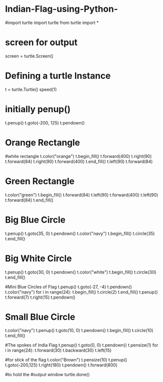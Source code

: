 # Indian-Flag-using-Python-
#import turtle
import turtle
from turtle import *

# screen for output
screen = turtle.Screen()
# Defining a turtle Instance
t = turtle.Turtle()
speed(1)

# initially penup()
t.penup()
t.goto(-200, 125)
t.pendown()
# Orange Rectangle
#white rectangle
t.color("orange")
t.begin_fill()
t.forward(400)
t.right(90)
t.forward(84)
t.right(90)
t.forward(400)
t.end_fill()
t.left(90)
t.forward(84)

# Green Rectangle
t.color("green")
t.begin_fill()
t.forward(84)
t.left(90)
t.forward(400)
t.left(90)
t.forward(84)
t.end_fill()

# Big Blue Circle
t.penup()
t.goto(35, 0)
t.pendown()
t.color("navy")
t.begin_fill()
t.circle(35)
t.end_fill()

# Big White Circle
t.penup()
t.goto(30, 0)
t.pendown()
t.color("white")
t.begin_fill()
t.circle(30)
t.end_fill()

#Mini Blue Circles of Flag
t.penup()
t.goto(-27, -4)
t.pendown()
t.color("navy")
for i in range(24):
    t.begin_fill()
    t.circle(2)
    t.end_fill()
    t.penup()
    t.forward(7)
    t.right(15)
    t.pendown()

# Small Blue Circle
t.color("navy")
t.penup()
t.goto(10, 0)
t.pendown()
t.begin_fill()
t.circle(10)
t.end_fill()

#The spokes of India Flag
t.penup()
t.goto(0, 0)
t.pendown()
t.pensize(1)
for i in range(24):
    t.forward(30)
    t.backward(30)
    t.left(15)

#for stick of the flag
t.color("Brown")
t.pensize(10)
t.penup()
t.goto(-200,125)
t.right(180)
t.pendown()
t.forward(800)

#to hold the
#output window
turtle.done()
